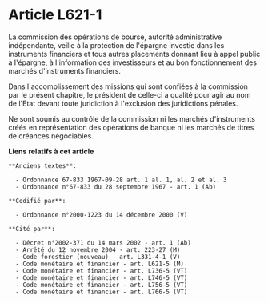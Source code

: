 # Article L621-1

La commission des opérations de bourse, autorité administrative indépendante, veille à la protection de l'épargne investie
dans les instruments financiers et tous autres placements donnant lieu à appel public à l'épargne, à l'information des
investisseurs et au bon fonctionnement des marchés d'instruments financiers.

Dans l'accomplissement des missions qui sont confiées à la commission par le présent chapitre, le président de celle-ci a
qualité pour agir au nom de l'Etat devant toute juridiction à l'exclusion des juridictions pénales.

Ne sont soumis au contrôle de la commission ni les marchés d'instruments créés en représentation des opérations de banque ni
les marchés de titres de créances négociables.

**Liens relatifs à cet article**

	**Anciens textes**:

	  - Ordonnance 67-833 1967-09-28 art. 1 al. 1, al. 2 et al. 3
	  - Ordonnance n°67-833 du 28 septembre 1967 - art. 1 (Ab)

	**Codifié par**:

	  - Ordonnance n°2000-1223 du 14 décembre 2000 (V)

	**Cité par**:

	  - Décret n°2002-371 du 14 mars 2002 - art. 1 (Ab)
	  - Arrêté du 12 novembre 2004 - art. 223-27 (M)
	  - Code forestier (nouveau) - art. L331-4-1 (V)
	  - Code monétaire et financier - art. L621-5 (M)
	  - Code monétaire et financier - art. L736-5 (VT)
	  - Code monétaire et financier - art. L746-5 (VT)
	  - Code monétaire et financier - art. L756-5 (VT)
	  - Code monétaire et financier - art. L766-5 (VT)
